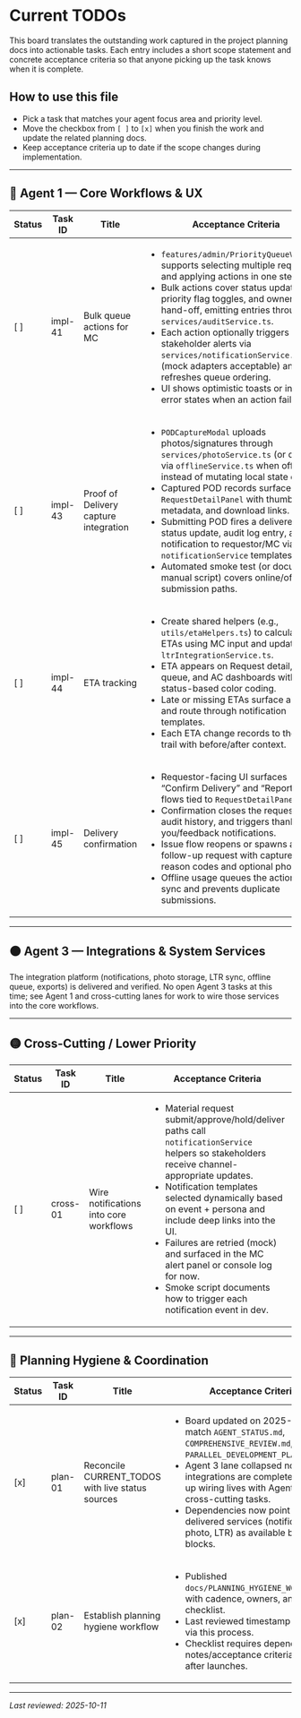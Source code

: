 # Current TODOs

This board translates the outstanding work captured in the project planning docs into actionable tasks.
Each entry includes a short scope statement and concrete acceptance criteria so that anyone picking
up the task knows when it is complete.

## How to use this file
- Pick a task that matches your agent focus area and priority level.
- Move the checkbox from `[ ]` to `[x]` when you finish the work and update the related planning docs.
- Keep acceptance criteria up to date if the scope changes during implementation.

---

## 🔵 Agent 1 — Core Workflows & UX

| Status | Task ID | Title | Acceptance Criteria | Dependencies / Notes |
| ------ | ------- | ----- | ------------------- | -------------------- |
| [ ] | impl-41 | Bulk queue actions for MC |<ul><li>`features/admin/PriorityQueueView.tsx` supports selecting multiple requests and applying actions in one step.</li><li>Bulk actions cover status updates, MC priority flag toggles, and ownership hand-off, emitting entries through `services/auditService.ts`.</li><li>Each action optionally triggers stakeholder alerts via `services/notificationService.ts` (mock adapters acceptable) and refreshes queue ordering.</li><li>UI shows optimistic toasts or inline error states when an action fails.</li></ul>|Build on existing table selection + drag-and-drop logic in the priority queue view.|
| [ ] | impl-43 | Proof of Delivery capture integration |<ul><li>`PODCaptureModal` uploads photos/signatures through `services/photoService.ts` (or queues via `offlineService.ts` when offline) instead of mutating local state directly.</li><li>Captured POD records surface in `RequestDetailPanel` with thumbnails, metadata, and download links.</li><li>Submitting POD fires a delivered-status update, audit log entry, and notification to requestor/MC via `notificationService` templates.</li><li>Automated smoke test (or documented manual script) covers online/offline submission paths.</li></ul>|Coordinate with Agent 3 services (`photoService`, `notificationService`, `offlineService`).|
| [ ] | impl-44 | ETA tracking |<ul><li>Create shared helpers (e.g., `utils/etaHelpers.ts`) to calculate ETAs using MC input and updates from `ltrIntegrationService.ts`.</li><li>ETA appears on Request detail, MC queue, and AC dashboards with status-based color coding.</li><li>Late or missing ETAs surface alerts and route through notification templates.</li><li>Each ETA change records to the audit trail with before/after context.</li></ul>|Requires data wiring between MC tooling and LTR integration feed.|
| [ ] | impl-45 | Delivery confirmation |<ul><li>Requestor-facing UI surfaces “Confirm Delivery” and “Report Issue” flows tied to `RequestDetailPanel`.</li><li>Confirmation closes the request, logs audit history, and triggers thank-you/feedback notifications.</li><li>Issue flow reopens or spawns a follow-up request with captured reason codes and optional photos.</li><li>Offline usage queues the action for sync and prevents duplicate submissions.</li></ul>|Depends on completed POD + ETA tracking to provide accurate context.|

---

## 🟠 Agent 3 — Integrations & System Services

The integration platform (notifications, photo storage, LTR sync, offline queue, exports) is delivered and verified. No open Agent 3 tasks at this time; see Agent 1 and cross-cutting lanes for work to wire those services into the core workflows.

---

## 🟡 Cross-Cutting / Lower Priority

| Status | Task ID | Title | Acceptance Criteria | Dependencies / Notes |
| ------ | ------- | ----- | ------------------- | -------------------- |
| [ ] | cross-01 | Wire notifications into core workflows |<ul><li>Material request submit/approve/hold/deliver paths call `notificationService` helpers so stakeholders receive channel-appropriate updates.</li><li>Notification templates selected dynamically based on event + persona and include deep links into the UI.</li><li>Failures are retried (mock) and surfaced in the MC alert panel or console log for now.</li><li>Smoke script documents how to trigger each notification event in dev.</li></ul>|Coordinate with Agent 3 services (`notificationService`, `emailSMSService`, `teamsIntegrationService`).|

---

## 🧭 Planning Hygiene & Coordination

| Status | Task ID | Title | Acceptance Criteria | Dependencies / Notes |
| ------ | ------- | ----- | ------------------- | -------------------- |
| [x] | plan-01 | Reconcile CURRENT_TODOS with live status sources |<ul><li>Board updated on 2025-10-11 to match `AGENT_STATUS.md`, `COMPREHENSIVE_REVIEW.md`, and `PARALLEL_DEVELOPMENT_PLAN.md`.</li><li>Agent 3 lane collapsed now that integrations are complete; follow-up wiring lives with Agent 1 / cross-cutting tasks.</li><li>Dependencies now point to delivered services (notification, photo, LTR) as available building blocks.</li></ul>|Validated during documentation sweep on 2025-10-11.|
| [x] | plan-02 | Establish planning hygiene workflow |<ul><li>Published `docs/PLANNING_HYGIENE_WORKFLOW.md` with cadence, owners, and checklist.</li><li>Last reviewed timestamp updated via this process.</li><li>Checklist requires dependency notes/acceptance criteria updates after launches.</li></ul>|Adopt during weekly planning sync (Wednesdays).|

---

_Last reviewed: 2025-10-11_
